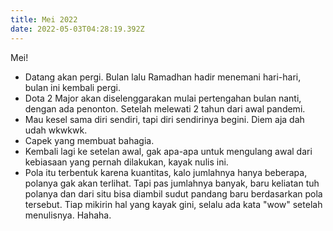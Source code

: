 ```yaml
---
title: Mei 2022
date: 2022-05-03T04:28:19.392Z
---
```

Mei!<!--more-->

* Datang akan pergi. Bulan lalu Ramadhan hadir menemani hari-hari, bulan ini kembali pergi.
* Dota 2 Major akan diselenggarakan mulai pertengahan bulan nanti, dengan ada penonton. Setelah melewati 2 tahun dari awal pandemi.
* Mau kesel sama diri sendiri, tapi diri sendirinya begini. Diem aja dah udah wkwkwk.
* Capek yang membuat bahagia.
* Kembali lagi ke setelan awal, gak apa-apa untuk mengulang awal dari kebiasaan yang pernah dilakukan, kayak nulis ini.
* Pola itu terbentuk karena kuantitas, kalo jumlahnya hanya beberapa, polanya gak akan terlihat. Tapi pas jumlahnya banyak, baru keliatan tuh polanya dan dari situ bisa diambil sudut pandang baru berdasarkan pola tersebut. Tiap mikirin hal yang kayak gini, selalu ada kata "wow" setelah menulisnya. Hahaha.